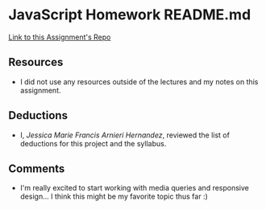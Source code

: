# JavaScript Homework README.md

[Link to this Assignment's Repo](https://github.com/JMFdesign/hw_mq_hernandez_jmf)

## Resources

  * I did not use any resources outside of the lectures and my notes on this assignment.

## Deductions

  * I, *Jessica Marie Francis Arnieri Hernandez*, reviewed the list of deductions for this project and the syllabus.

## Comments

  * I'm really excited to start working with media queries and responsive design... I think this might be my favorite topic thus far :)
